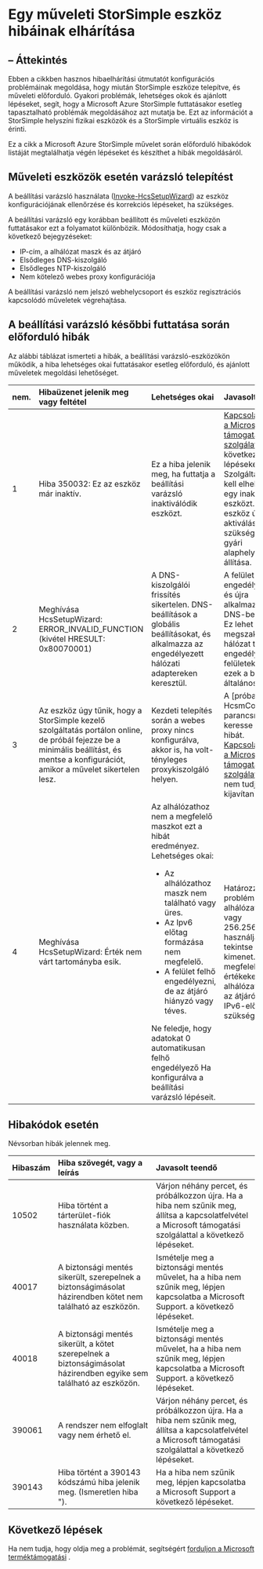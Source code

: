 <properties 
   pageTitle="A telepített StorSimple eszköz hibáinak elhárítása |} Microsoft Azure"
   description="Megtudhatja, hogy miként diagnosztizálása és hibák megoldása a jelenleg telepített és műveleti StorSimple eszközt."
   services="storsimple"
   documentationCenter="NA"
   authors="SharS"
   manager="carmonm"
   editor="" />
<tags 
   ms.service="storsimple"
   ms.devlang="NA"
   ms.topic="article"
   ms.tgt_pltfrm="NA"
   ms.workload="TBD"
   ms.date="05/16/2016"
   ms.author="v-sharos" />

# <a name="troubleshoot-an-operational-storsimple-device"></a>Egy műveleti StorSimple eszköz hibáinak elhárítása

## <a name="overview"></a>– Áttekintés

Ebben a cikkben hasznos hibaelhárítási útmutatót konfigurációs problémáinak megoldása, hogy miután StorSimple eszköze telepítve, és műveleti előforduló. Gyakori problémák, lehetséges okok és ajánlott lépéseket, segít, hogy a Microsoft Azure StorSimple futtatásakor esetleg tapasztalható problémák megoldásához azt mutatja be. Ezt az információt a StorSimple helyszíni fizikai eszközök és a StorSimple virtuális eszköz is érinti.

Ez a cikk a Microsoft Azure StorSimple művelet során előforduló hibakódok listáját megtalálhatja végén lépéseket és készíthet a hibák megoldásáról. 

## <a name="setup-wizard-process-for-operational-devices"></a>Műveleti eszközök esetén varázsló telepítést

A beállítási varázsló használata ([Invoke-HcsSetupWizard][1]) az eszköz konfigurációjának ellenőrzése és korrekciós lépéseket, ha szükséges.

A beállítási varázsló egy korábban beállított és műveleti eszközön futtatásakor ezt a folyamatot különbözik. Módosíthatja, hogy csak a következő bejegyzéseket:

- IP-cím, a alhálózat maszk és az átjáró
- Elsődleges DNS-kiszolgáló
- Elsődleges NTP-kiszolgáló
- Nem kötelező webes proxy konfigurációja

A beállítási varázsló nem jelszó webhelycsoport és eszköz regisztrációs kapcsolódó műveletek végrehajtása.

## <a name="errors-that-occur-during-subsequent-runs-of-the-setup-wizard"></a>A beállítási varázsló későbbi futtatása során előforduló hibák

Az alábbi táblázat ismerteti a hibák, a beállítási varázsló-eszközökön működik, a hiba lehetséges okai futtatásakor esetleg előforduló, és ajánlott műveletek megoldási lehetőséget. 

| nem. | Hibaüzenet jelenik meg vagy feltétel | Lehetséges okai | Javasolt teendő |
|:--- |:-------------------------- |:--------------- |:------------------ |
|  1  | Hiba 350032: Ez az eszköz már inaktív. | Ez a hiba jelenik meg, ha futtatja a beállítási varázsló inaktiválódik eszközt. | [Kapcsolatfelvétel a Microsoft támogatási szolgálattal](storsimple-contact-microsoft-support.md) , a következő lépéseket. Szolgáltatás nem kell elhelyezni egy inaktiválva eszközt. Az eszköz újra aktiválása előtt szükség lehet a gyári alaphelyzetbe állítása. |
|  2  | Meghívása HcsSetupWizard: ERROR_INVALID_FUNCTION (kivétel HRESULT: 0x80070001) | A DNS-kiszolgálói frissítés sikertelen. DNS-beállítások a globális beállításokat, és alkalmazza az engedélyezett hálózati adaptereken keresztül. | A felület engedélyezése, és újra alkalmazza a DNS-beállítások. Ez lehet megszakíthatja a hálózat többi engedélyezett felületekhez, mert ezek a beállítások általános. |
|  3  | Az eszköz úgy tűnik, hogy a StorSimple kezelő szolgáltatás portálon online, de próbál fejezze be a minimális beállítást, és mentse a konfigurációt, amikor a művelet sikertelen lesz. | Kezdeti telepítés során a webes proxy nincs konfigurálva, akkor is, ha volt-tényleges proxykiszolgáló helyen. | A [próba-HcsmConnection parancsmag] [ 2] keresse meg a hibát. [Kapcsolatfelvétel a Microsoft támogatási szolgálattal](storsimple-contact-microsoft-support.md) , ha nem tudja kijavítani a hibát. |
|  4  | Meghívása HcsSetupWizard: Érték nem várt tartományba esik. | Az alhálózathoz nem a megfelelő maszkot ezt a hibát eredményez. Lehetséges okai: <ul><li> Az alhálózathoz maszk nem található vagy üres.</li><li>Az Ipv6 előtag formázása nem megfelelő.</li><li>A felület felhő engedélyezni, de az átjáró hiányzó vagy téves.</li></ul>Ne feledje, hogy adatokat 0 automatikusan felhő engedélyező Ha konfigurálva a beállítási varázsló lépéseit. | Határozza meg a problémát, alhálózat 0.0.0.0 vagy 256.256.256.256 használja, és tekintse meg a kimenet. Írja be a megfelelő értékeket a alhálózat maszk, az átjáró és az IPv6-előtagot, szükség szerint. |
 
## <a name="error-codes"></a>Hibakódok esetén

Névsorban hibák jelennek meg.

|Hibaszám|Hiba szövegét, vagy a leírás|Javasolt teendő|
|:---|:---|:---|
|10502|Hiba történt a tárterület-fiók használata közben.|Várjon néhány percet, és próbálkozzon újra. Ha a hiba nem szűnik meg, állítsa a kapcsolatfelvétel a Microsoft támogatási szolgálattal a következő lépéseket.|
|40017|A biztonsági mentés sikerült, szerepelnek a biztonságimásolat házirendben kötet nem található az eszközön.|Ismételje meg a biztonsági mentés művelet, ha a hiba nem szűnik meg, lépjen kapcsolatba a Microsoft Support. a következő lépéseket.|
|40018|A biztonsági mentés sikerült, a kötet szerepelnek a biztonságimásolat házirendben egyike sem található az eszközön. |Ismételje meg a biztonsági mentés művelet, ha a hiba nem szűnik meg, lépjen kapcsolatba a Microsoft Support. a következő lépéseket.|
|390061|A rendszer nem elfoglalt vagy nem érhető el.|Várjon néhány percet, és próbálkozzon újra. Ha a hiba nem szűnik meg, állítsa a kapcsolatfelvétel a Microsoft támogatási szolgálattal a következő lépéseket.|
|390143|Hiba történt a 390143 kódszámú hiba jelenik meg. (Ismeretlen hiba ").|Ha a hiba nem szűnik meg, lépjen kapcsolatba a Microsoft Support a következő lépéseket.|

## <a name="next-steps"></a>Következő lépések

Ha nem tudja, hogy oldja meg a problémát, segítségért [forduljon a Microsoft terméktámogatási](storsimple-contact-microsoft-support.md) . 


[1]: https://technet.microsoft.com/en-us/%5Clibrary/Dn688135(v=WPS.630).aspx
[2]: https://technet.microsoft.com/en-us/%5Clibrary/Dn715782(v=WPS.630).aspx
